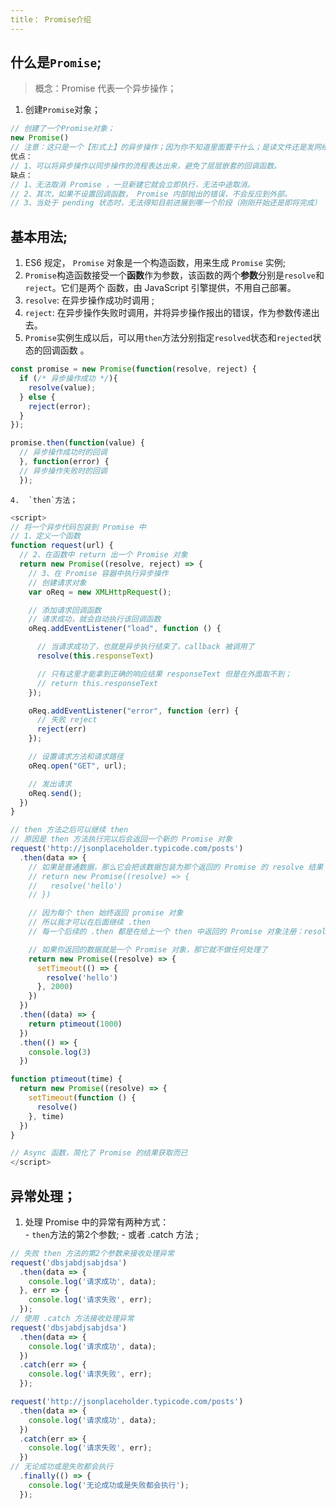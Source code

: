```yaml
---
title： Promise介绍
---
```


## 什么是`Promise`;

> 概念：Promise 代表一个异步操作；

1. 创建`Promise`对象；

```js
// 创建了一个Promise对象；
new Promise()
// 注意：这只是一个【形式上】的异步操作；因为你不知道里面要干什么；是读文件还是发网络请求呢？
优点：
// 1、可以将异步操作以同步操作的流程表达出来，避免了层层嵌套的回调函数。
缺点：
// 1、无法取消 Promise ，一旦新建它就会立即执行，无法中途取消。
// 2、其次，如果不设置回调函数， Promise 内部抛出的错误，不会反应到外部。
// 3、当处于 pending 状态时，无法得知目前进展到哪一个阶段（刚刚开始还是即将完成）
```

## 基本用法;

1.   ES6 规定， `Promise` 对象是一个构造函数，用来生成 `Promise` 实例;
2.  `Promise`构造函数接受一个**函数**作为参数，该函数的两个**参数**分别是`resolve`和`reject`。它们是两个
   函数，由 JavaScript 引擎提供，不用自己部署。  
   1. `resolve`:  在异步操作成功时调用 ;
   2. `reject`:   在异步操作失败时调用，并将异步操作报出的错误，作为参数传递出去。 
3.  `Promise`实例生成以后，可以用`then`方法分别指定`resolved`状态和`rejected`状态的回调函数 。


```js
const promise = new Promise(function(resolve, reject) {
  if (/* 异步操作成功 */){
    resolve(value);
  } else {
    reject(error);
  }
});

promise.then(function(value) {
  // 异步操作成功时的回调
  }, function(error) {
  // 异步操作失败时的回调
  });
```

	4.	`then`方法；

```js
<script>
// 将一个异步代码包装到 Promise 中
// 1、定义一个函数
function request(url) {
  // 2、在函数中 return 出一个 Promise 对象
  return new Promise((resolve, reject) => {
    // 3、在 Promise 容器中执行异步操作
    // 创建请求对象
    var oReq = new XMLHttpRequest();

    // 添加请求回调函数
    // 请求成功，就会自动执行该回调函数
    oReq.addEventListener("load", function () {

      // 当请求成功了，也就是异步执行结束了，callback 被调用了
      resolve(this.responseText)

      // 只有这里才能拿到正确的响应结果 responseText 但是在外面取不到；
      // return this.responseText
    });

    oReq.addEventListener("error", function (err) {
      // 失败 reject
      reject(err)
    });

    // 设置请求方法和请求路径
    oReq.open("GET", url);

    // 发出请求
    oReq.send();
  })
}

// then 方法之后可以继续 then
// 原因是 then 方法执行完以后会返回一个新的 Promise 对象
request('http://jsonplaceholder.typicode.com/posts')
  .then(data => {
    // 如果是普通数据，那么它会把该数据包装为那个返回的 Promise 的 resolve 结果
    // return new Promise((resolve) => {
    //   resolve('hello')
    // })

    // 因为每个 then 始终返回 promise 对象
    // 所以我才可以在后面继续 .then
    // 每一个后续的 .then 都是在给上一个 then 中返回的 Promise 对象注册：resolve、reject

    // 如果你返回的数据就是一个 Promise 对象，那它就不做任何处理了
    return new Promise((resolve) => {
      setTimeout(() => {
        resolve('hello')
      }, 2000)
    })
  })
  .then((data) => {
    return ptimeout(1000)
  })
  .then(() => {
    console.log(3)
  })

function ptimeout(time) {
  return new Promise((resolve) => {
    setTimeout(function () {
      resolve()
    }, time)
  })
}

// Async 函数，简化了 Promise 的结果获取而已
</script>
```

## 异常处理；

 1.	  处理 Promise 中的异常有两种方式：  
     -  `then`方法的第2个参数;
     - 或者 .catch 方法 ;


```js
// 失败 then 方法的第2个参数来接收处理异常
request('dbsjabdjsabjdsa')
  .then(data => {
    console.log('请求成功', data);
  }, err => {
    console.log('请求失败', err);
  });
// 使用 .catch 方法接收处理异常
request('dbsjabdjsabjdsa')
  .then(data => {
    console.log('请求成功', data);
  })
  .catch(err => {
    console.log('请求失败', err);
  });

request('http://jsonplaceholder.typicode.com/posts')
  .then(data => {
    console.log('请求成功', data);
  })
  .catch(err => {
    console.log('请求失败', err);
  })
// 无论成功或是失败都会执行
  .finally(() => {
    console.log('无论成功或是失败都会执行');
  });
```


